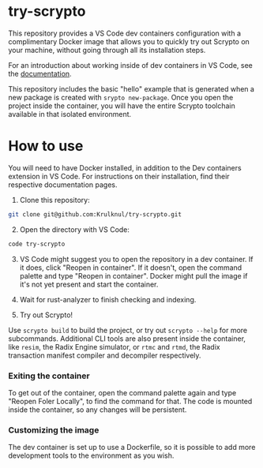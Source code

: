 # try-scrypto

This repository provides a VS Code dev containers configuration with a complimentary Docker image that allows you to quickly try out Scrypto on your machine, without going through all its installation steps.

For an introduction about working inside of dev containers in VS Code, see the [documentation](https://code.visualstudio.com/docs/devcontainers/containers).

This repository includes the basic "hello" example that is generated when a new package is created with `srypto new-package`. Once you open the project inside the container, you will have the entire Scrypto toolchain available in that isolated environment.

# How to use

You will need to have Docker installed, in addition to the Dev containers extension in VS Code. For instructions on their installation, find their respective documentation pages.

1. Clone this repository:

```bash
git clone git@github.com:Krulknul/try-scrypto.git
```

2. Open the directory with VS Code:

```bash
code try-scrypto
```

3. VS Code might suggest you to open the repository in a dev container. If it does, click "Reopen in container". If it doesn't, open the command palette and type "Reopen in container". Docker might pull the image if it's not yet present and start the container.

4. Wait for rust-analyzer to finish checking and indexing.

5. Try out Scrypto!

Use `scrypto build` to build the project, or try out `scrypto --help` for more subcommands. Additional CLI tools are also present inside the container, like `resim`, the Radix Engine simulator, or `rtmc` and `rtmd`, the Radix transaction manifest compiler and decompiler respectively.

### Exiting the container

To get out of the container, open the command palette again and type "Reopen Foler Locally", to find the command for that. The code is mounted inside the container, so any changes will be persistent.

### Customizing the image

The dev container is set up to use a Dockerfile, so it is possible to add more development tools to the environment as you wish.
